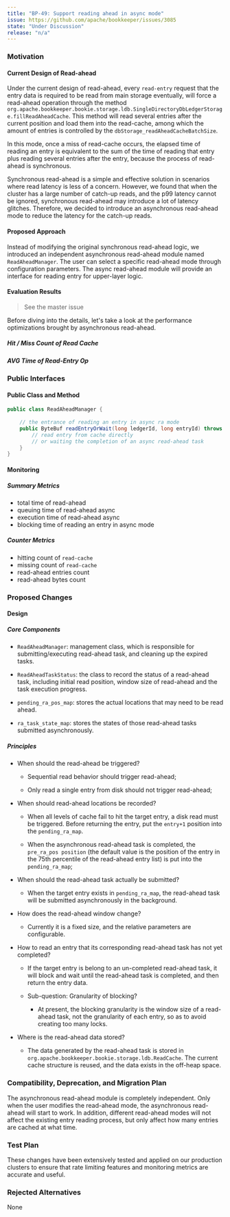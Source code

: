```yaml
---
title: "BP-49: Support reading ahead in async mode"
issue: https://github.com/apache/bookkeeper/issues/3085
state: "Under Discussion"
release: "n/a"
---
```


### Motivation

#### Current Design of Read-ahead

Under the current design of read-ahead, every `read-entry` request that the entry data is required to be read from main storage eventually, will force a read-ahead operation through the method `org.apache.bookkeeper.bookie.storage.ldb.SingleDirectoryDbLedgerStorage.fillReadAheadCache`. This method will read several entries after the current position and load them into the read-cache, among which the amount of entries is controlled by the `dbStorage_readAheadCacheBatchSize`.

In this mode, once a miss of read-cache occurs, the elapsed time of reading an entry is equivalent to the sum of the time of reading that entry plus reading several entries after the entry, because the process of read-ahead is synchronous.

Synchronous read-ahead is a simple and effective solution in scenarios where read latency is less of a concern. However, we found that when the cluster has a large number of catch-up reads, and the p99 latency cannot be ignored, synchronous read-ahead may introduce a lot of latency glitches. Therefore, we decided to introduce an asynchronous read-ahead mode to reduce the latency for the catch-up reads.

#### Proposed Approach

Instead of modifying the original synchronous read-ahead logic, we introduced an independent asynchronous read-ahead module named `ReadAheadManager`. The user can select a specific read-ahead mode through configuration parameters. The async read-ahead module will provide an interface for reading entry for upper-layer logic.

#### Evaluation Results

> See the master issue

Before diving into the details, let's take a look at the performance optimizations brought by asynchronous read-ahead.

##### Hit / Miss Count of Read Cache

##### AVG Time of Read-Entry Op

### Public Interfaces

#### Public Class and Method

```java
public class ReadAheadManager {
	
    // the entrance of reading an entry in async ra mode
	public ByteBuf readEntryOrWait(long ledgerId, long entryId) throws IOException {
		// read entry from cache directly
		// or waiting the completion of an async read-ahead task
	}
}
```

#### Monitoring

##### Summary Metrics
- total time of read-ahead
- queuing time of read-ahead async
- execution time of read-ahead async
- blocking time of reading an entry in async mode

##### Counter Metrics
- hitting count of `read-cache`
- missing count of `read-cache`
- read-ahead entries count
- read-ahead bytes count

### Proposed Changes

#### Design

##### Core Components

- `ReadAheadManager`: management class, which is responsible for submitting/executing read-ahead task, and cleaning up the expired tasks.
- `ReadAheadTaskStatus`: the class to record the status of a read-ahead task, including initial read position, window size of read-ahead and the task execution progress.

- `pending_ra_pos_map`: stores the actual locations that may need to be read ahead.
- `ra_task_state_map`: stores the states of those read-ahead tasks submitted asynchronously.

##### Principles

- When should the read-ahead be triggered?

	- Sequential read behavior should trigger read-ahead;

	- Only read a single entry from disk should not trigger read-ahead;

- When should read-ahead locations be recorded?

	- When all levels of cache fail to hit the target entry, a disk read must be triggered. Before returning the entry, put the `entry+1` position into the `pending_ra_map`.

	- When the asynchronous read-ahead task is completed, the `pre_ra_pos position` (the default value is the position of the entry in the 75th percentile of the read-ahead entry list) is put into the `pending_ra_map`;

- When should the read-ahead task actually be submitted?

	- When the target entry exists in `pending_ra_map`, the read-ahead task will be submitted asynchronously in the background.

- How does the read-ahead window change?

	- Currently it is a fixed size, and the relative parameters are configurable.

- How to read an entry that its corresponding read-ahead task has not yet completed?

	- If the target entry is belong to an un-completed read-ahead task, it will block and wait until the read-ahead task is completed, and then return the entry data.

	- Sub-question: Granularity of blocking?

		- At present, the blocking granularity is the window size of a read-ahead task, not the granularity of each entry, so as to avoid creating too many locks.

- Where is the read-ahead data stored?

	- The data generated by the read-ahead task is stored in `org.apache.bookkeeper.bookie.storage.ldb.ReadCache`. The current cache structure is reused, and the data exists in the off-heap space.

### Compatibility, Deprecation, and Migration Plan

The asynchronous read-ahead module is completely independent. Only when the user modifies the read-ahead mode, the asynchronous read-ahead will start to work. In addition, different read-ahead modes will not affect the existing entry reading process, but only affect how many entries are cached at what time.

### Test Plan

These changes have been extensively tested and applied on our production clusters to ensure that rate limiting features and monitoring metrics are accurate and useful.

### Rejected Alternatives

None